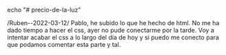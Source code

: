 echo "# precio-de-la-luz"

/Ruben--2022-03-12/ Pablo, he subido lo que he hecho de html. No me ha dado tiempo a hacer el css, ayer no pude conectarme por la tarde. Voy a intentar acabar el css a lo largo del día de hoy y si puedo me conecto para que podamos comentar esta parte y tal.  
